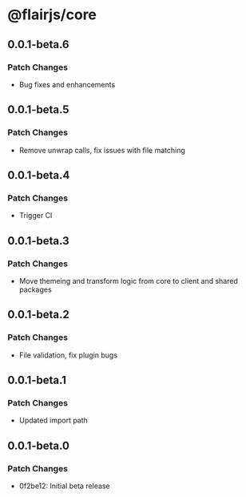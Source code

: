 # @flairjs/core

## 0.0.1-beta.6

### Patch Changes

- Bug fixes and enhancements

## 0.0.1-beta.5

### Patch Changes

- Remove unwrap calls, fix issues with file matching

## 0.0.1-beta.4

### Patch Changes

- Trigger CI

## 0.0.1-beta.3

### Patch Changes

- Move themeing and transform logic from core to client and shared packages

## 0.0.1-beta.2

### Patch Changes

- File validation, fix plugin bugs

## 0.0.1-beta.1

### Patch Changes

- Updated import path

## 0.0.1-beta.0

### Patch Changes

- 0f2be12: Initial beta release
